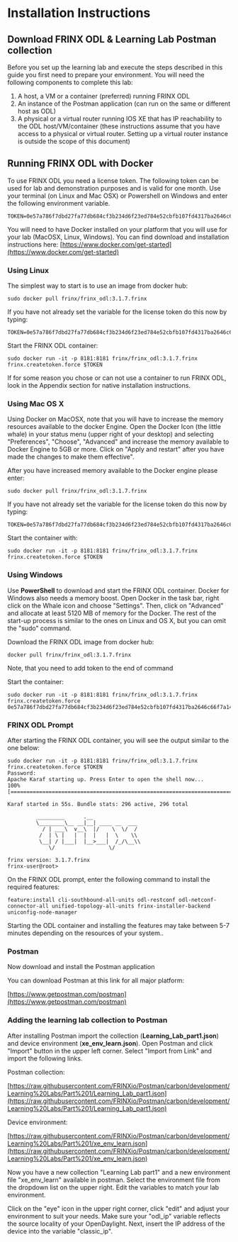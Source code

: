 # Installation Instructions

## Download FRINX ODL & Learning Lab Postman collection

Before you set up the learning lab and execute the steps described in this guide you first need to prepare your environment. You will need the following components to complete this lab:

1.  A host, a VM or a container (preferred) running FRINX ODL
2.  An instance of the Postman application (can run on the same or different host as ODL)
3.  A physical or a virtual router running IOS XE that has IP reachability to the ODL host/VM/container (these instructions assume that you have access to a physical or virtual router. Setting up a virtual router instance is outside the scope of this document)

## Running FRINX ODL with Docker

To use FRINX ODL you need a license token. The following token can be used for lab and demonstration purposes and is valid for one month. Use your terminal (on Linux and Mac OSX) or Powershell on Windows and enter the following environment variable.

    TOKEN=0e57a786f7dbd27fa77db684cf3b234d6f23ed784e52cbfb107fd4317ba2646c66f7a141b0e823946d8f9d956852c95d33dc82f945779b1c9969049e94935b2a

You will need to have Docker installed on your platform that you will use for your lab (MacOSX, Linux, Windows). You can find download and installation instructions here: [https://www.docker.com/get-started](https://www.docker.com/get-started)

### Using Linux

The simplest way to start is to use an image from docker hub:

    sudo docker pull frinx/frinx_odl:3.1.7.frinx

If you have not already set the variable for the license token do this now by typing:

    TOKEN=0e57a786f7dbd27fa77db684cf3b234d6f23ed784e52cbfb107fd4317ba2646c66f7a141b0e823946d8f9d956852c95d33dc82f945779b1c9969049e94935b2a

Start the FRINX ODL container:

    sudo docker run -it -p 8181:8181 frinx/frinx_odl:3.1.7.frinx frinx.createtoken.force $TOKEN

If for some reason you chose or can not use a container to run FRINX ODL, look in the Appendix section for native installation instructions.

### Using Mac OS X

Using Docker on MacOSX, note that you will have to increase the memory resources available to the docker Engine. Open the Docker Icon (the little whale) in your status menu (upper right of your desktop) and selecting "Preferences", "Choose", "Advanced" and increase the memory available to Docker Engine to 5GB or more. Click on "Apply and restart" after you have made the changes to make them effective".

After you have increased memory available to the Docker engine please enter:

    sudo docker pull frinx/frinx_odl:3.1.7.frinx

If you have not already set the variable for the license token do this now by typing:

    TOKEN=0e57a786f7dbd27fa77db684cf3b234d6f23ed784e52cbfb107fd4317ba2646c66f7a141b0e823946d8f9d956852c95d33dc82f945779b1c9969049e94935b2a

Start the container with:

    sudo docker run -it -p 8181:8181 frinx/frinx_odl:3.1.7.frinx frinx.createtoken.force $TOKEN

### Using Windows

Use **PowerShell** to download and start the FRINX ODL container. Docker for Windows also needs a memory boost. Open Docker in the task bar, right click on the Whale icon and choose "Settings". Then, click on "Advanced" and allocate at least 5120 MB of memory for the Docker. The rest of the start-up process is similar to the ones on Linux and OS X, but you can omit the "sudo" command.

Download the FRINX ODL image from docker hub:

    docker pull frinx/frinx_odl:3.1.7.frinx

Note, that you need to add token to the end of command

Start the container:

    sudo docker run -it -p 8181:8181 frinx/frinx_odl:3.1.7.frinx frinx.createtoken.force 0e57a786f7dbd27fa77db684cf3b234d6f23ed784e52cbfb107fd4317ba2646c66f7a141b0e823946d8f9d956852c95d33dc82f945779b1c9969049e94935b2a

### FRINX ODL Prompt

After starting the FRINX ODL container, you will see the output similar to the one below:

    sudo docker run -it -p 8181:8181 frinx/frinx_odl:3.1.7.frinx frinx.createtoken.force $TOKEN
    Password:
    Apache Karaf starting up. Press Enter to open the shell now...
    100% [========================================================================]

    Karaf started in 55s. Bundle stats: 296 active, 296 total

             _________      .__
             \________\__ __|__| ____ __  ___
               / | ___\  v__\  |/    \  \/  /
              /  | \ |   |  |  |   |  \    \\
              \__| / |___|  |__>___|  /_/\__\\
                 \/                 \/

    frinx version: 3.1.7.frinx
    frinx-user@root>

On the FRINX ODL prompt, enter the following command to install the required features:

    feature:install cli-southbound-all-units odl-restconf odl-netconf-connector-all unified-topology-all-units frinx-installer-backend uniconfig-node-manager

Starting the ODL container and installing the features may take between 5-7 minutes depending on the resources of your system..

### Postman

Now download and install the Postman application

You can download Postman at this link for all major platform:

[https://www.getpostman.com/postman](https://www.getpostman.com/postman)

### Adding the learning lab collection to Postman

After installing Postman import the collection (**Learning_Lab_part1.json**) and device environment (**xe_env_learn.json**). Open Postman and click "Import" button in the upper left corner. Select "Import from Link" and import the following links.

Postman collection:

[https://raw.githubusercontent.com/FRINXio/Postman/carbon/development/Learning%20Labs/Part%201/Learning_Lab_part1.json](https://raw.githubusercontent.com/FRINXio/Postman/carbon/development/Learning%20Labs/Part%201/Learning_Lab_part1.json)

Device environment:

[https://raw.githubusercontent.com/FRINXio/Postman/carbon/development/Learning%20Labs/Part%201/xe_env_learn.json](https://raw.githubusercontent.com/FRINXio/Postman/carbon/development/Learning%20Labs/Part%201/xe_env_learn.json)

Now you have a new collection "Learning Lab part1" and a new environment file "xe_env_learn" available in postman. Select the environment file from the dropdown list on the upper right. Edit the variables to match your lab environment.

Click on the "eye" icon in the upper right corner, click "edit" and adjust your environment to suit your needs. Make sure your "odl_ip" variable reflects the source locality of your OpenDaylight. Next, insert the IP address of the device into the variable "classic_ip".
